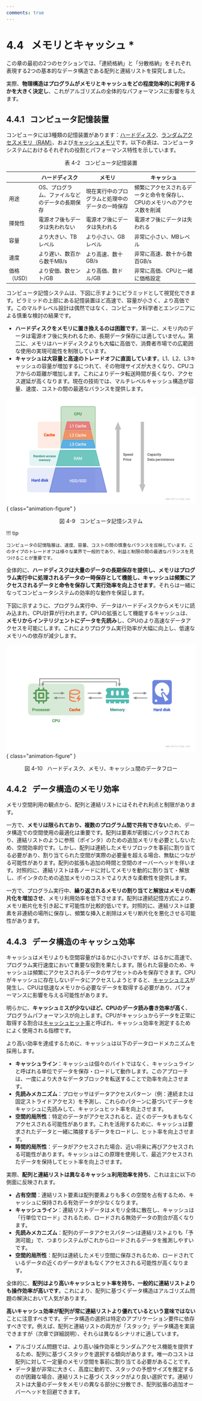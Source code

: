 ```yaml
---
comments: true
---
```


# 4.4 &nbsp; メモリとキャッシュ *

この章の最初の2つのセクションでは、「連続格納」と「分散格納」をそれぞれ表現する2つの基本的なデータ構造である配列と連結リストを探究しました。

実際、**物理構造はプログラムがメモリとキャッシュをどの程度効率的に利用するかを大きく決定し**、これがアルゴリズムの全体的なパフォーマンスに影響を与えます。

## 4.4.1 &nbsp; コンピュータ記憶装置

コンピュータには3種類の記憶装置があります：<u>ハードディスク</u>、<u>ランダムアクセスメモリ（RAM）</u>、および<u>キャッシュメモリ</u>です。以下の表は、コンピュータシステムにおけるそれぞれの役割とパフォーマンス特性を示しています。

<p align="center"> 表 4-2 &nbsp; コンピュータ記憶装置 </p>

<div class="center-table" markdown>

|             | ハードディスク                                                      | メモリ                                                                   | キャッシュ                                                                                           |
| ----------- | -------------------------------------------------------------- | ------------------------------------------------------------------------ | ----------------------------------------------------------------------------------------------- |
| 用途       | OS、プログラム、ファイルなどのデータの長期保存 | 現在実行中のプログラムと処理中のデータの一時保存 | 頻繁にアクセスされるデータと命令を保存し、CPUのメモリへのアクセス数を削減 |
| 揮発性  | 電源オフ後もデータは失われない                               | 電源オフ後にデータは失われる                                             | 電源オフ後にデータは失われる                                                                    |
| 容量    | より大きい、TBレベル                                               | より小さい、GBレベル                                                        | 非常に小さい、MBレベル                                                                            |
| 速度       | より遅い、数百から数千MB/s                      | より高速、数十GB/s                                             | 非常に高速、数十から数百GB/s                                                     |
| 価格（USD） | より安価、数セント/GB                                      | より高価、数ドル/GB                                       | 非常に高価、CPUと一緒に価格設定                                                                 |

</div>

コンピュータ記憶システムは、下図に示すようにピラミッドとして視覚化できます。ピラミッドの上部にある記憶装置ほど高速で、容量が小さく、より高価です。このマルチレベル設計は偶然ではなく、コンピュータ科学者とエンジニアによる慎重な検討の結果です。

- **ハードディスクをメモリに置き換えるのは困難です**。第一に、メモリ内のデータは電源オフ後に失われるため、長期データ保存には適していません。第二に、メモリはハードディスクよりも大幅に高価で、消費者市場での広範囲な使用の実現可能性を制限しています。
- **キャッシュは大容量と高速のトレードオフに直面しています**。L1、L2、L3キャッシュの容量が増加するにつれて、その物理サイズが大きくなり、CPUコアからの距離が増加します。これによりデータ転送時間が長くなり、アクセス遅延が高くなります。現在の技術では、マルチレベルキャッシュ構造が容量、速度、コストの間の最適なバランスを提供します。

![コンピュータ記憶システム](ram_and_cache.assets/storage_pyramid.png){ class="animation-figure" }

<p align="center"> 図 4-9 &nbsp; コンピュータ記憶システム </p>

!!! tip

    コンピュータの記憶階層は、速度、容量、コストの間の慎重なバランスを反映しています。このタイプのトレードオフは様々な業界で一般的であり、利益と制限の間の最適なバランスを見つけることが重要です。

全体的に、**ハードディスクは大量のデータの長期保存を提供し、メモリはプログラム実行中に処理されるデータの一時保存として機能し、キャッシュは頻繁にアクセスされるデータと命令を保存して実行効率を向上させます**。それらは一緒になってコンピュータシステムの効率的な動作を保証します。

下図に示すように、プログラム実行中、データはハードディスクからメモリに読み込まれ、CPU計算が行われます。CPUの拡張として機能するキャッシュは、**メモリからインテリジェントにデータを先読み**し、CPUのより高速なデータアクセスを可能にします。これによりプログラム実行効率が大幅に向上し、低速なメモリへの依存が減少します。

![ハードディスク、メモリ、キャッシュ間のデータフロー](ram_and_cache.assets/computer_storage_devices.png){ class="animation-figure" }

<p align="center"> 図 4-10 &nbsp; ハードディスク、メモリ、キャッシュ間のデータフロー </p>

## 4.4.2 &nbsp; データ構造のメモリ効率

メモリ空間利用の観点から、配列と連結リストにはそれぞれ利点と制限があります。

一方で、**メモリは限られており、複数のプログラム間で共有できない**ため、データ構造での空間使用の最適化は重要です。配列は要素が密接にパックされており、連結リストのように参照（ポインタ）のための追加メモリを必要としないため、空間効率的です。しかし、配列は連続したメモリブロックを事前に割り当てる必要があり、割り当てられた空間が実際の必要量を超える場合、無駄につながる可能性があります。配列の拡張も追加の時間と空間のオーバーヘッドを伴います。対照的に、連結リストは各ノードに対してメモリを動的に割り当て・解放し、ポインタのための追加メモリのコストでより大きな柔軟性を提供します。

一方で、プログラム実行中、**繰り返されるメモリの割り当てと解放はメモリの断片化を増加させ**、メモリ利用効率を低下させます。配列は連続記憶方式により、メモリ断片化を引き起こす可能性が比較的低いです。対照的に、連結リストは要素を非連続の場所に保存し、頻繁な挿入と削除はメモリ断片化を悪化させる可能性があります。

## 4.4.3 &nbsp; データ構造のキャッシュ効率

キャッシュはメモリよりも空間容量がはるかに小さいですが、はるかに高速で、プログラム実行速度において重要な役割を果たします。限られた容量のため、キャッシュは頻繁にアクセスされるデータのサブセットのみを保存できます。CPUがキャッシュに存在しないデータにアクセスしようとすると、<u>キャッシュミス</u>が発生し、CPUは低速なメモリから必要なデータを取得する必要があり、パフォーマンスに影響を与える可能性があります。

明らかに、**キャッシュミスが少ないほど、CPUのデータ読み書き効率が高く**、プログラムパフォーマンスが向上します。CPUがキャッシュからデータを正常に取得する割合は<u>キャッシュヒット率</u>と呼ばれ、キャッシュ効率を測定するためによく使用される指標です。

より高い効率を達成するために、キャッシュは以下のデータロードメカニズムを採用します。

- **キャッシュライン**：キャッシュは個々のバイトではなく、キャッシュラインと呼ばれる単位でデータを保存・ロードして動作します。このアプローチは、一度により大きなデータブロックを転送することで効率を向上させます。
- **先読みメカニズム**：プロセッサはデータアクセスパターン（例：連続または固定ストライドアクセス）を予測し、これらのパターンに基づいてデータをキャッシュに先読みして、キャッシュヒット率を向上させます。
- **空間的局所性**：特定のデータがアクセスされると、近くのデータもまもなくアクセスされる可能性があります。これを活用するために、キャッシュは要求されたデータと一緒に隣接するデータをロードし、ヒット率を向上させます。
- **時間的局所性**：データがアクセスされた場合、近い将来に再びアクセスされる可能性があります。キャッシュはこの原理を使用して、最近アクセスされたデータを保持してヒット率を向上させます。

実際、**配列と連結リストは異なるキャッシュ利用効率を持ち**、これは主に以下の側面に反映されます。

- **占有空間**：連結リスト要素は配列要素よりも多くの空間を占有するため、キャッシュに保持される有効データが少なくなります。
- **キャッシュライン**：連結リストデータはメモリ全体に散在し、キャッシュは「行単位でロード」されるため、ロードされる無効データの割合が高くなります。
- **先読みメカニズム**：配列のデータアクセスパターンは連結リストよりも「予測可能」で、つまりシステムがこれからロードされるデータを推測しやすいです。
- **空間的局所性**：配列は連続したメモリ空間に保存されるため、ロードされているデータの近くのデータがまもなくアクセスされる可能性が高くなります。

全体的に、**配列はより高いキャッシュヒット率を持ち、一般的に連結リストよりも操作効率が高いです**。これにより、配列に基づくデータ構造はアルゴリズム問題の解決において人気があります。

**高いキャッシュ効率が配列が常に連結リストより優れているという意味ではない**ことに注意すべきです。データ構造の選択は特定のアプリケーション要件に依存すべきです。例えば、配列と連結リストの両方が「スタック」データ構造を実装できますが（次章で詳細説明）、それらは異なるシナリオに適しています。

- アルゴリズム問題では、より高い操作効率とランダムアクセス機能を提供するため、配列に基づくスタックを選択する傾向があります。唯一のコストは配列に対して一定量のメモリ空間を事前に割り当てる必要があることです。
- データ量が非常に大きく、高度に動的で、スタックの予想サイズを推定するのが困難な場合、連結リストに基づくスタックがより良い選択です。連結リストは大量のデータをメモリの異なる部分に分散でき、配列拡張の追加オーバーヘッドを回避できます。
